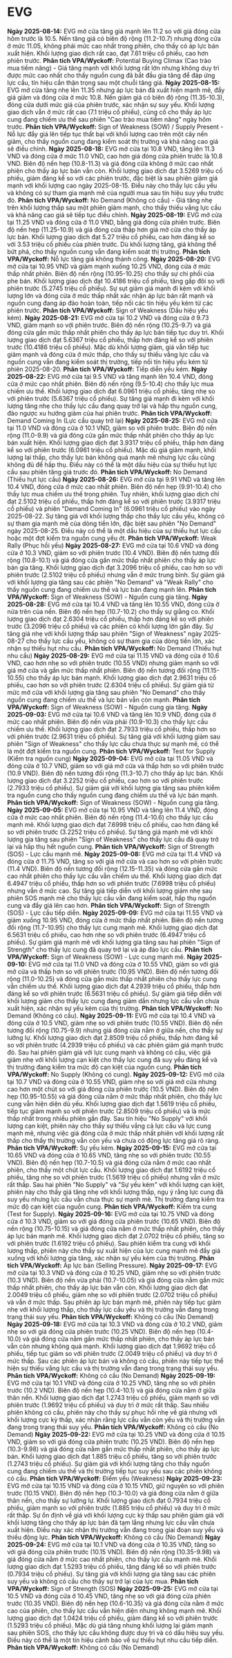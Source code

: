 # EVG

**Ngày 2025-08-14:** EVG mở cửa tăng giá mạnh lên 11.2 so với giá đóng cửa hôm trước là 10.5. Nến tăng giá có biên độ rộng (11.2-10.7) nhưng đóng cửa ở mức 11.05, không phải mức cao nhất trong phiên, cho thấy có áp lực bán xuất hiện. Khối lượng giao dịch rất cao, đạt 7.61 triệu cổ phiếu, cao hơn phiên trước. **Phân tích VPA/Wyckoff:** Potential Buying Climax (Cao trào mua tiềm năng) - Giá tăng mạnh với khối lượng rất lớn nhưng không duy trì được mức cao nhất cho thấy nguồn cung đã bắt đầu gia tăng để đáp ứng lực cầu, tín hiệu cần thận trọng sau một chuỗi tăng giá.
**Ngày 2025-08-15:** EVG mở cửa tăng nhẹ lên 11.35 nhưng áp lực bán đã xuất hiện mạnh mẽ, đẩy giá giảm và đóng cửa ở mức 10.8. Nến giảm giá có biên độ rộng (11.35-10.3), đóng cửa dưới mức giá của phiên trước, xác nhận sự suy yếu. Khối lượng giao dịch vẫn ở mức rất cao (7.1 triệu cổ phiếu), củng cố cho thấy áp lực cung đang chiếm ưu thế sau phiên "Cao trào mua tiềm năng" ngày hôm trước. **Phân tích VPA/Wyckoff:** Sign of Weakness (SOW) / Supply Present - Nỗ lực đẩy giá lên tiếp tục thất bại với khối lượng cao trên một cây nến giảm, cho thấy nguồn cung đang kiểm soát thị trường và khả năng cao giá sẽ điều chỉnh.
**Ngày 2025-08-18:** EVG mở cửa tại 10.8 VND, tăng lên 11.3 VND và đóng cửa ở mức 11.0 VND, cao hơn giá đóng cửa phiên trước là 10.8 VND. Biên độ nến hẹp (10.8-11.3) và giá đóng cửa không ở mức cao nhất phiên cho thấy áp lực bán vẫn còn. Khối lượng giao dịch đạt 3.5269 triệu cổ phiếu, giảm đáng kể so với các phiên trước, đặc biệt là sau phiên giảm giá mạnh với khối lượng cao ngày 2025-08-15. Điều này cho thấy lực cầu yếu và không có sự tham gia mạnh mẽ của người mua sau tín hiệu suy yếu trước đó. **Phân tích VPA/Wyckoff:** No Demand (Không có cầu) - Giá tăng nhẹ trên khối lượng thấp sau một phiên giảm mạnh, cho thấy thiếu vắng lực cầu và khả năng cao giá sẽ tiếp tục điều chỉnh.
**Ngày 2025-08-19:** EVG mở cửa tại 11.25 VND và đóng cửa ở 11.0 VND, bằng giá đóng cửa phiên trước. Biên độ nến hẹp (11.25-10.9) và giá đóng cửa thấp hơn giá mở cửa cho thấy áp lực bán. Khối lượng giao dịch đạt 5.27 triệu cổ phiếu, cao hơn đáng kể so với 3.53 triệu cổ phiếu của phiên trước. Dù khối lượng tăng, giá không thể bứt phá, cho thấy nguồn cung vẫn đang kiểm soát thị trường. **Phân tích VPA/Wyckoff:** Nỗ lực tăng giá không thành công.
**Ngày 2025-08-20:** EVG mở cửa tại 10.95 VND và giảm mạnh xuống 10.25 VND, đóng cửa ở mức thấp nhất phiên. Biên độ nến rộng (10.95-10.25) cho thấy sự chi phối của phe bán. Khối lượng giao dịch đạt 10.4186 triệu cổ phiếu, tăng gấp đôi so với phiên trước (5.2745 triệu cổ phiếu). Sự sụt giảm giá mạnh đi kèm với khối lượng lớn và đóng cửa ở mức thấp nhất xác nhận áp lực bán rất mạnh và nguồn cung đang áp đảo hoàn toàn, tiếp nối các tín hiệu yếu kém từ các phiên trước. **Phân tích VPA/Wyckoff:** Sign of Weakness (Dấu hiệu yếu kém).
**Ngày 2025-08-21:** EVG mở cửa tại 10.2 VND và đóng cửa ở 9.73 VND, giảm mạnh so với phiên trước. Biên độ nến rộng (10.25-9.7) và giá đóng cửa gần mức thấp nhất phiên cho thấy áp lực bán tiếp tục duy trì. Khối lượng giao dịch đạt 5.6367 triệu cổ phiếu, thấp hơn đáng kể so với phiên trước (10.4186 triệu cổ phiếu). Mặc dù khối lượng giảm, giá vẫn tiếp tục giảm mạnh và đóng cửa ở mức thấp, cho thấy sự thiếu vắng lực cầu và nguồn cung vẫn đang kiểm soát thị trường, tiếp nối tín hiệu yếu kém từ phiên 2025-08-20. **Phân tích VPA/Wyckoff:** Tiếp diễn yếu kém.
**Ngày 2025-08-22:** EVG mở cửa tại 9.5 VND và tăng mạnh lên 10.4 VND, đóng cửa ở mức cao nhất phiên. Biên độ nến rộng (9.5-10.4) cho thấy lực mua chiếm ưu thế. Khối lượng giao dịch đạt 6.0961 triệu cổ phiếu, tăng nhẹ so với phiên trước (5.6367 triệu cổ phiếu). Sự tăng giá mạnh đi kèm với khối lượng tăng nhẹ cho thấy lực cầu đang quay trở lại và hấp thụ nguồn cung, đảo ngược xu hướng giảm của hai phiên trước. **Phân tích VPA/Wyckoff:** Demand Coming In (Lực cầu quay trở lại)
**Ngày 2025-08-25:** EVG mở cửa tại 11.0 VND và đóng cửa ở 10.1 VND, giảm so với phiên trước. Biên độ nến rộng (11.0-9.9) và giá đóng cửa gần mức thấp nhất phiên cho thấy áp lực bán xuất hiện. Khối lượng giao dịch đạt 3.9317 triệu cổ phiếu, thấp hơn đáng kể so với phiên trước (6.0961 triệu cổ phiếu). Mặc dù giá giảm mạnh, khối lượng lại thấp, cho thấy lực bán không quá mạnh mẽ nhưng lực cầu cũng không đủ để hấp thụ. Điều này có thể là một dấu hiệu của sự thiếu hụt lực cầu sau phiên tăng giá trước đó. **Phân tích VPA/Wyckoff:** No Demand (Thiếu hụt lực cầu)
**Ngày 2025-08-26:** EVG mở cửa tại 9.91 VND và tăng lên 10.4 VND, đóng cửa ở mức cao nhất phiên. Biên độ nến hẹp (9.91-10.4) cho thấy lực mua chiếm ưu thế trong phiên. Tuy nhiên, khối lượng giao dịch chỉ đạt 2.5102 triệu cổ phiếu, thấp hơn đáng kể so với phiên trước (3.9317 triệu cổ phiếu) và phiên "Demand Coming In" (6.0961 triệu cổ phiếu) vào ngày 2025-08-22. Sự tăng giá với khối lượng thấp cho thấy lực cầu yếu, không có sự tham gia mạnh mẽ của dòng tiền lớn, đặc biệt sau phiên "No Demand" ngày 2025-08-25. Điều này có thể là một dấu hiệu của sự thiếu hụt lực cầu hoặc một đợt kiểm tra nguồn cung yếu ớt. **Phân tích VPA/Wyckoff:** Weak Rally (Phục hồi yếu)
**Ngày 2025-08-27:** EVG mở cửa tại 10.6 VND và đóng cửa ở 10.3 VND, giảm so với phiên trước (10.4 VND). Biên độ nến tương đối rộng (10.8-10.1) và giá đóng cửa gần mức thấp nhất phiên cho thấy áp lực bán gia tăng. Khối lượng giao dịch đạt 3.2096 triệu cổ phiếu, cao hơn so với phiên trước (2.5102 triệu cổ phiếu) nhưng vẫn ở mức trung bình. Sự giảm giá với khối lượng gia tăng sau các phiên "No Demand" và "Weak Rally" cho thấy nguồn cung đang chiếm ưu thế và lực bán đang mạnh lên. **Phân tích VPA/Wyckoff:** Sign of Weakness (SOW) - Nguồn cung gia tăng.
**Ngày 2025-08-28:** EVG mở cửa tại 10.4 VND và tăng lên 10.55 VND, đóng cửa ở nửa trên của nến. Biên độ nến hẹp (10.7-10.2) cho thấy sự giằng co. Khối lượng giao dịch đạt 2.6304 triệu cổ phiếu, thấp hơn đáng kể so với phiên trước (3.2096 triệu cổ phiếu) và các phiên có khối lượng lớn gần đây. Sự tăng giá nhẹ với khối lượng thấp sau phiên "Sign of Weakness" ngày 2025-08-27 cho thấy lực cầu yếu, không có sự tham gia của dòng tiền lớn, xác nhận sự thiếu hụt nhu cầu. **Phân tích VPA/Wyckoff:** No Demand (Thiếu hụt nhu cầu)
**Ngày 2025-08-29:** EVG mở cửa tại 11.15 VND và đóng cửa ở 10.6 VND, cao hơn nhẹ so với phiên trước (10.55 VND) nhưng giảm mạnh so với giá mở cửa và gần mức thấp nhất phiên. Biên độ nến tương đối rộng (11.15-10.55) cho thấy áp lực bán mạnh. Khối lượng giao dịch đạt 2.9631 triệu cổ phiếu, cao hơn so với phiên trước (2.6304 triệu cổ phiếu). Sự giảm giá từ mức mở cửa với khối lượng gia tăng sau phiên "No Demand" cho thấy nguồn cung đang chiếm ưu thế và lực bán vẫn còn mạnh. **Phân tích VPA/Wyckoff:** Sign of Weakness (SOW) - Nguồn cung gia tăng.
**Ngày 2025-09-03:** EVG mở cửa tại 10.6 VND và tăng lên 10.9 VND, đóng cửa ở mức cao nhất phiên. Biên độ nến vừa phải (10.9-10.3) cho thấy lực cầu chiếm ưu thế. Khối lượng giao dịch đạt 2.7933 triệu cổ phiếu, thấp hơn so với phiên trước (2.9631 triệu cổ phiếu). Sự tăng giá với khối lượng giảm sau phiên "Sign of Weakness" cho thấy lực cầu chưa thực sự mạnh mẽ, có thể là một đợt kiểm tra nguồn cung. **Phân tích VPA/Wyckoff:** Test for Supply (Kiểm tra nguồn cung)
**Ngày 2025-09-04:** EVG mở cửa tại 11.05 VND và đóng cửa ở 10.7 VND, giảm so với giá mở cửa và thấp hơn so với phiên trước (10.9 VND). Biên độ nến tương đối rộng (11.3-10.7) cho thấy áp lực bán. Khối lượng giao dịch đạt 3.2252 triệu cổ phiếu, cao hơn so với phiên trước (2.7933 triệu cổ phiếu). Sự giảm giá với khối lượng gia tăng sau phiên kiểm tra nguồn cung cho thấy nguồn cung đang chiếm ưu thế và lực bán mạnh. **Phân tích VPA/Wyckoff:** Sign of Weakness (SOW) - Nguồn cung gia tăng.
**Ngày 2025-09-05:** EVG mở cửa tại 10.95 VND và tăng lên 11.4 VND, đóng cửa ở mức cao nhất phiên. Biên độ nến rộng (11.4-10.6) cho thấy lực cầu mạnh mẽ. Khối lượng giao dịch đạt 7.6998 triệu cổ phiếu, cao hơn đáng kể so với phiên trước (3.2252 triệu cổ phiếu). Sự tăng giá mạnh mẽ với khối lượng gia tăng sau phiên "Sign of Weakness" cho thấy lực cầu đã quay trở lại và hấp thụ hết nguồn cung. **Phân tích VPA/Wyckoff:** Sign of Strength (SOS) - Lực cầu mạnh mẽ.
**Ngày 2025-09-08:** EVG mở cửa tại 11.4 VND và đóng cửa ở 11.75 VND, tăng so với giá mở cửa và cao hơn so với phiên trước (11.4 VND). Biên độ nến tương đối rộng (12.15-11.35) và đóng cửa gần mức cao nhất phiên cho thấy lực cầu vẫn chiếm ưu thế. Khối lượng giao dịch đạt 6.4947 triệu cổ phiếu, thấp hơn so với phiên trước (7.6998 triệu cổ phiếu) nhưng vẫn ở mức cao. Sự tăng giá tiếp diễn với khối lượng giảm nhẹ sau phiên SOS mạnh mẽ cho thấy lực cầu vẫn đang kiểm soát, hấp thụ nguồn cung và đẩy giá lên cao hơn. **Phân tích VPA/Wyckoff:** Sign of Strength (SOS) - Lực cầu tiếp diễn.
**Ngày 2025-09-09:** EVG mở cửa tại 11.55 VND và giảm xuống 10.95 VND, đóng cửa ở mức thấp nhất phiên. Biên độ nến tương đối rộng (11.7-10.95) cho thấy lực cung mạnh mẽ. Khối lượng giao dịch đạt 6.5631 triệu cổ phiếu, cao hơn nhẹ so với phiên trước (6.4947 triệu cổ phiếu). Sự giảm giá mạnh mẽ với khối lượng gia tăng sau hai phiên "Sign of Strength" cho thấy lực cung đã quay trở lại và áp đảo lực cầu. **Phân tích VPA/Wyckoff:** Sign of Weakness (SOW) - Lực cung mạnh mẽ.
**Ngày 2025-09-10:** EVG mở cửa tại 11.0 VND và đóng cửa ở 10.55 VND, giảm so với giá mở cửa và thấp hơn so với phiên trước (10.95 VND). Biên độ nến tương đối rộng (11.0-10.25) và đóng cửa gần mức thấp nhất phiên cho thấy lực cung vẫn chiếm ưu thế. Khối lượng giao dịch đạt 4.2939 triệu cổ phiếu, thấp hơn đáng kể so với phiên trước (6.5631 triệu cổ phiếu). Sự giảm giá tiếp diễn với khối lượng giảm cho thấy lực cung đang giảm dần nhưng lực cầu vẫn chưa xuất hiện, xác nhận sự yếu kém của thị trường. **Phân tích VPA/Wyckoff:** No Demand (Không có cầu).
**Ngày 2025-09-11:** EVG mở cửa tại 10.4 VND và đóng cửa ở 10.5 VND, giảm nhẹ so với phiên trước (10.55 VND). Biên độ nến tương đối rộng (10.75-9.9) nhưng giá đóng cửa nằm ở giữa nến, cho thấy sự lưỡng lự. Khối lượng giao dịch đạt 2.8509 triệu cổ phiếu, thấp hơn đáng kể so với phiên trước (4.2939 triệu cổ phiếu) và các phiên giảm giá mạnh trước đó. Sau hai phiên giảm giá với lực cung mạnh và không có cầu, việc giá giảm nhẹ với khối lượng cạn kiệt cho thấy lực cung đã suy yếu đáng kể và thị trường đang kiểm tra mức độ cạn kiệt của nguồn cung. **Phân tích VPA/Wyckoff:** No Supply (Không có cung).
**Ngày 2025-09-12:** EVG mở cửa tại 10.7 VND và đóng cửa ở 10.55 VND, giảm nhẹ so với giá mở cửa nhưng cao hơn một chút so với giá đóng cửa phiên trước (10.5 VND). Biên độ nến hẹp (10.95-10.55) và giá đóng cửa nằm ở mức thấp nhất phiên, cho thấy lực cung vẫn hiện diện dù yếu. Khối lượng giao dịch đạt 1.5619 triệu cổ phiếu, tiếp tục giảm mạnh so với phiên trước (2.8509 triệu cổ phiếu) và là mức thấp nhất trong nhiều phiên gần đây. Sau tín hiệu "No Supply" với khối lượng cạn kiệt, phiên này cho thấy sự thiếu vắng cả lực cầu và lực cung mạnh mẽ, nhưng việc giá đóng cửa ở mức thấp nhất phiên với khối lượng rất thấp cho thấy thị trường vẫn còn yếu và chưa có động lực tăng giá rõ ràng. **Phân tích VPA/Wyckoff:** Sự yếu kém.
**Ngày 2025-09-15:** EVG mở cửa tại 10.65 VND và đóng cửa ở 10.65 VND, tăng nhẹ so với phiên trước (10.55 VND). Biên độ nến hẹp (10.7-10.5) và giá đóng cửa nằm ở mức cao nhất phiên, cho thấy một chút lực cầu. Khối lượng giao dịch đạt 1.6192 triệu cổ phiếu, tăng nhẹ so với phiên trước (1.5619 triệu cổ phiếu) nhưng vẫn ở mức rất thấp. Sau hai phiên "No Supply" và "Sự yếu kém" với khối lượng cạn kiệt, phiên này cho thấy giá tăng nhẹ với khối lượng thấp, ngụ ý rằng lực cung đã suy yếu nhưng lực cầu vẫn chưa thực sự mạnh mẽ. Thị trường đang kiểm tra mức độ cạn kiệt của nguồn cung. **Phân tích VPA/Wyckoff:** Kiểm tra cung (Test for Supply).
**Ngày 2025-09-16:** EVG mở cửa tại 10.75 VND và đóng cửa ở 10.3 VND, giảm so với giá đóng cửa phiên trước (10.65 VND). Biên độ nến rộng (10.75-10.15) và giá đóng cửa nằm ở mức thấp nhất phiên, cho thấy áp lực bán mạnh mẽ. Khối lượng giao dịch đạt 2.0702 triệu cổ phiếu, tăng so với phiên trước (1.6192 triệu cổ phiếu). Sau phiên kiểm tra cung với khối lượng thấp, phiên này cho thấy sự xuất hiện của lực cung mạnh mẽ đẩy giá xuống với khối lượng gia tăng, xác nhận sự yếu kém của thị trường. **Phân tích VPA/Wyckoff:** Áp lực bán (Selling Pressure).
**Ngày 2025-09-17:** EVG mở cửa tại 10.3 VND và đóng cửa ở 10.25 VND, giảm nhẹ so với phiên trước (10.3 VND). Biên độ nến vừa phải (10.7-10.05) và giá đóng cửa nằm gần mức thấp nhất phiên, cho thấy áp lực bán vẫn còn. Khối lượng giao dịch đạt 2.0049 triệu cổ phiếu, giảm nhẹ so với phiên trước (2.0702 triệu cổ phiếu) và vẫn ở mức thấp. Sau phiên áp lực bán mạnh mẽ, phiên này tiếp tục giảm nhẹ với khối lượng thấp, cho thấy lực cầu yếu và thị trường vẫn đang trong trạng thái suy yếu. **Phân tích VPA/Wyckoff:** Không có cầu (No Demand)
**Ngày 2025-09-18:** EVG mở cửa tại 10.3 VND và đóng cửa ở 10.2 VND, giảm nhẹ so với giá đóng cửa phiên trước (10.25 VND). Biên độ nến hẹp (10.4-10.0) và giá đóng cửa nằm gần mức thấp nhất phiên, cho thấy áp lực bán vẫn còn nhưng không quá mạnh. Khối lượng giao dịch đạt 1.9692 triệu cổ phiếu, tiếp tục giảm so với phiên trước (2.0049 triệu cổ phiếu) và duy trì ở mức thấp. Sau các phiên áp lực bán và không có cầu, phiên này tiếp tục thể hiện sự thiếu vắng lực cầu và thị trường vẫn đang trong trạng thái suy yếu. **Phân tích VPA/Wyckoff:** Không có cầu (No Demand)
**Ngày 2025-09-19:** EVG mở cửa tại 10.1 VND và đóng cửa ở 10.25 VND, tăng nhẹ so với phiên trước (10.2 VND). Biên độ nến hẹp (10.4-10.1) và giá đóng cửa nằm ở giữa thân nến. Khối lượng giao dịch đạt 1.2743 triệu cổ phiếu, giảm mạnh so với phiên trước (1.9692 triệu cổ phiếu) và duy trì ở mức rất thấp. Sau nhiều phiên không có cầu, phiên này cho thấy sự phục hồi nhẹ về giá nhưng với khối lượng cực kỳ thấp, xác nhận rằng lực cầu vẫn còn yếu và thị trường vẫn đang trong trạng thái suy yếu. **Phân tích VPA/Wyckoff:** Không có cầu (No Demand)
**Ngày 2025-09-22:** EVG mở cửa tại 10.25 VND và đóng cửa ở 10.15 VND, giảm so với giá đóng cửa phiên trước (10.25 VND). Biên độ nến hẹp (10.3-9.98) và giá đóng cửa nằm gần mức thấp nhất phiên, cho thấy áp lực bán. Khối lượng giao dịch đạt 1.885 triệu cổ phiếu, tăng so với phiên trước (1.2743 triệu cổ phiếu). Sự giảm giá với khối lượng tăng cho thấy nguồn cung đang chiếm ưu thế và thị trường tiếp tục suy yếu sau các phiên không có cầu. **Phân tích VPA/Wyckoff:** Điểm yếu (Weakness)
**Ngày 2025-09-23:** EVG mở cửa tại 10.15 VND và đóng cửa ở 10.15 VND, giữ nguyên so với phiên trước (10.15 VND). Biên độ nến hẹp (10.3-10.0) và giá đóng cửa nằm ở giữa thân nến, cho thấy sự lưỡng lự. Khối lượng giao dịch đạt 0.7934 triệu cổ phiếu, giảm mạnh so với phiên trước (1.885 triệu cổ phiếu) và duy trì ở mức rất thấp. Sự ổn định về giá với khối lượng cực kỳ thấp sau phiên giảm giá với khối lượng tăng cho thấy áp lực bán đã tạm lắng nhưng lực cầu vẫn chưa xuất hiện. Điều này xác nhận thị trường vẫn đang trong giai đoạn suy yếu và thiếu động lực. **Phân tích VPA/Wyckoff:** Không có cầu (No Demand)
**Ngày 2025-09-24:** EVG mở cửa tại 10.1 VND và đóng cửa ở 10.35 VND, tăng so với giá đóng cửa phiên trước (10.15 VND). Biên độ nến rộng (10.35-9.98) và giá đóng cửa nằm ở mức cao nhất phiên, cho thấy lực cầu mạnh mẽ. Khối lượng giao dịch đạt 1.5293 triệu cổ phiếu, tăng đáng kể so với phiên trước (0.7934 triệu cổ phiếu). Sự tăng giá với khối lượng gia tăng sau các phiên suy yếu và không có cầu cho thấy sự trở lại của lực mua. **Phân tích VPA/Wyckoff:** Sign of Strength (SOS)
**Ngày 2025-09-25:** EVG mở cửa tại 10.5 VND và đóng cửa ở 10.45 VND, tăng nhẹ so với giá đóng cửa phiên trước (10.35 VND). Biên độ nến hẹp (10.6-10.35) và giá đóng cửa nằm ở mức cao của phiên, cho thấy lực cầu vẫn hiện diện nhưng không mạnh mẽ. Khối lượng giao dịch đạt 1.0424 triệu cổ phiếu, giảm đáng kể so với phiên trước (1.5293 triệu cổ phiếu). Mặc dù giá tăng nhưng khối lượng lại giảm mạnh sau phiên SOS, cho thấy lực cầu không được duy trì và có dấu hiệu suy yếu. Điều này có thể là một tín hiệu cảnh báo về sự thiếu hụt nhu cầu tiếp diễn. **Phân tích VPA/Wyckoff:** Không có cầu (No Demand)
